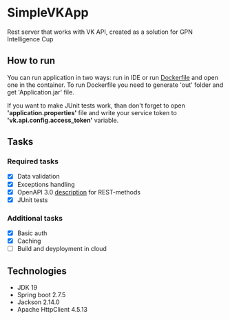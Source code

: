 # SimpleVKApp
Rest server that works with VK API, created as a solution for GPN Intelligence Cup

## How to run
You can run application in two ways: run in IDE or run [Dockerfile](Dockerfile) and open one in the container. To run Dockerfile you need to generate 'out' folder and get 'Application.jar' file. 

If you want to make JUnit tests work, than don't forget to open **'application.properties'** file and write your service token to **'vk.api.config.access_token'** variable.

## Tasks
### Required tasks
- [x] Data validation
- [x] Exceptions handling
- [x] OpenAPI 3.0 [description](restDocs.yaml) for REST-methods
- [x] JUnit tests

### Additional tasks
- [x] Basic auth
- [x] Caching
- [ ] Build and deyployment in cloud

## Technologies
- JDK 19
- Spring boot 2.7.5
- Jackson 2.14.0
- Apache HttpClient 4.5.13


